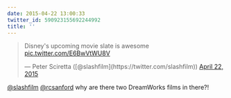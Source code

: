 ```yaml
---
date: 2015-04-22 13:00:33
twitter_id: 590923155692244992
title: ''
---
```


<blockquote class="twitter-tweet"><p lang="en" dir="ltr">Disney&#39;s upcoming movie slate is awesome <a href="http://t.co/E6BwVtWU8V">pic.twitter.com/E6BwVtWU8V</a></p>&mdash; Peter Sciretta ([@slashfilm](https://twitter.com/slashfilm)) <a href="https://twitter.com/slashfilm/status/590914920037818368?ref_src=twsrc%5Etfw">April 22, 2015</a></blockquote>
<script async src="https://platform.twitter.com/widgets.js" charset="utf-8"></script>

[@slashfilm](https://twitter.com/slashfilm) [@rcsanford](https://twitter.com/rcsanford) why are there two DreamWorks films in there?!
